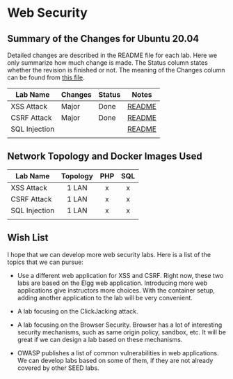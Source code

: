 # Web Security


## Summary of the Changes for Ubuntu 20.04

Detailed changes are described in the README file for each lab.
Here we only summarize how much change is made.
The Status column states whether the revision is finished or not.
The meaning of the Changes column can be found from
[this file](../common-files/category_of_revision.md).

| Lab Name | Changes | Status |  Notes |
| ---      | ---     | ---    |  ---   |
| XSS Attack    | Major | Done | [README](Web_XSS_Elgg/README.md)|
| CSRF Attack   | Major | Done | [README](Web_CSRF_Elgg/README.md)|
| SQL Injection |       |      | [README](Web_SQL_Injection/README.md)|
||||


## Network Topology and Docker Images Used

| Lab Name      | Topology | PHP   | SQL   |
| ---           | :---:    | :---: | :---: | 
| XSS Attack    | 1 LAN    | x     | x     |
| CSRF Attack   | 1 LAN    | x     | x     |
| SQL Injection | 1 LAN    | x     | x     |
|||||



## Wish List

I hope that we can develop more web security labs. Here is a list of 
the topics that we can pursue:

- Use a different web application for XSS and CSRF. Right now, these
two labs are based on the Elgg web application. Introducing more 
web applications give instructors more choices. With the container 
setup, adding another application to the lab will be very convenient. 


- A lab focusing on the ClickJacking attack.

- A lab focusing on the Browser Security. Browser has a lot of interesting
security mechanisms, such as same origin policy, sandbox, etc. It will be
great if we can design a lab based on these mechanisms. 

- OWASP publishes a list of common vulnerabilities in web applications.
We can develop labs based on some of them, if they are not already covered 
by other SEED labs.
